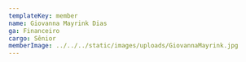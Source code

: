 ```yaml
---
templateKey: member
name: Giovanna Mayrink Dias
ga: Financeiro
cargo: Sênior
memberImage: ../../../static/images/uploads/GiovannaMayrink.jpg
---
```

